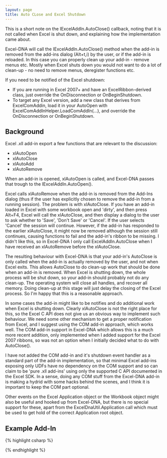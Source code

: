 ```yaml
---
layout: page
title: Auto CLose and Excel Shutdown
---
```


This is a short note on the IExcelAddIn.AutoClose() callback, noting that it is not called when Excel is shut down, and explaining how the implementation came about.

Excel-DNA will call the IExcelAddIn.AutoClose() method when the add-in is removed from the add-ins dialog (Alt+t,i) by the user, or if the add-in is reloaded. In this case you can properly clean up your add-in - remove menus etc. Mostly when Excel shuts down you would not want to do a lot of clean-up - no need to remove menus, deregister functions etc. 

If you need to be notified of the Excel shutdown: 
* If you are running in Excel 2007+ and have an ExcelRibbon-derived 
class, just override the OnDisconnection or OnBeginShutdown. 
* To target any Excel version, add a new class that derives from ExcelComAddin, load it in your AutoOpen with ExcelComAddInHelper.LoadComAddIn(...), and override the OnDisconnection or OnBeginShutdown.

## Background

Excel .xll add-in export a few functions that are relevant to the discussion: 
* xlAutoOpen 
* xlAutoClose 
* xlAutoAdd 
* xlAutoRemove 

When an add-in is opened, xlAutoOpen is called, and Excel-DNA passes that trough to the IExcelAddIn.AutoOpen(). 

Excel calls xlAutoRemove when the add-in is removed from the Add-Ins dialog (thus if the user has explicitly chosen to remove the add-in from a running session). The problem is with xlAutoClose. If you have an add-in loaded in Excel with some workbook open and 'dirty', and then press Alt+F4, Excel will call the xlAutoClose, and then display a dialog to the user to ask whether to 'Save', 'Don't Save' or 'Cancel'. If the user selects 'Cancel' the session will continue. However, if the add-in has responded to the earlier xlAutoClose, it might now be removed although the session still continues, causing functions to fail and the add-in's ribbon to be missing. I didn't like this, so in Excel-DNA I only call  ExcelAddIn.AutoClose when I have received an xlAutoRemove before the xlAutoClose.

The resulting behaviour with Excel-DNA is that your add-in's AutoClose is only called when the add-in is actually removed by the user, and not when Excel exits. This allows AutoClose to do clean-up work that should be done when an add-in is removed. When Excel is shutting down, the whole process will be shut down, so your add-in should probably not do any clean-up. The operating system will close all handles, and recover all memory. Doing clean-up at this stage will just delay the closing of the Excel process. So I'm happy that this is a reasonable approach. 

In some cases the add-in might like to be notifies and do additional work when Excel is shutting down. Clearly xlAutoClose is not the right place for this, so the Excel C API does not give us an obvious way to implement such behaviour. We need some other mechanism to get a proper notification from Excel, and I suggest using the COM add-in approach, which works well. The COM add-in support in Excel-DNA which allows this is a much more recent addition, only implemented when I added support for the Excel 2007 ribbons, so was not an option when I initially decided what to do with AutoClose(). 

I have not added the COM add-in and it's shutdown event handler as a standard part of the add-in implementation, so that minimal Excel add-ins exposing only UDFs have no dependency on the COM support and so can claim to be 'pure .xll add-ins' using only the supported C API documented in the Excel SDK. In a sense, doing any COM stuff from the Excel-DNA add-in is making a hydrid with some hacks behind the scenes, and I think it is important to keep the COM part optional. 

Other events on the Excel Application object or the Workbook object might also be useful and hooked up from Excel-DNA, but there is no special support for these, apart from the ExcelDnaUtil.Application call which must be used to get hold of the correct Application root object. 

## Example Add-In

{% highlight csharp %}
<DnaLibrary RuntimeVersion="v4.0" Language="C#">
<Reference Name="System.Windows.Forms" />
<![CDATA[
using System;
using System.Reflection;
using System.Runtime.InteropServices;
using SWF = System.Windows.Forms;
using ExcelDna.Integration;
using ExcelDna.Integration.Extensibility;
using ExcelDna.Integration.CustomUI;

	[ComVisible(true)](ComVisible(true))
	public class MyComAddIn : ExcelComAddIn
    {
        public MyComAddIn()
        {
        }
        public override void OnConnection(object Application, ext_ConnectMode ConnectMode, object AddInInst, ref Array custom)
        {
            SWF.MessageBox.Show("OnConnection");
        }
        public override void OnDisconnection(ext_DisconnectMode RemoveMode, ref Array custom)
        {
            SWF.MessageBox.Show("OnDisconnection");
        }
        public override void OnAddInsUpdate(ref Array custom)
        {
            SWF.MessageBox.Show("OnAddInsUpdate");
        }
        public override void OnStartupComplete(ref Array custom)
        {
            SWF.MessageBox.Show("OnStartupComplete");
        }
        public override void OnBeginShutdown(ref Array custom)
        {
            SWF.MessageBox.Show("OnBeginShutDown");
        }
    }

    public class MyAddIn : IExcelAddIn
    {
        ExcelDna.Integration.CustomUI.ExcelComAddIn _comAddIn;

        public void AutoOpen()
        {
            try
            {
                _comAddIn = new MyComAddIn();
                ExcelComAddInHelper.LoadComAddIn(_comAddIn);
            }
            catch (Exception e)
            {
                SWF.MessageBox.Show("Error loading COM AddIn: " + e.ToString());
            }
        }

        public void AutoClose()
        {
        }
    }
]]>
</DnaLibrary>
{% endhighlight %}
